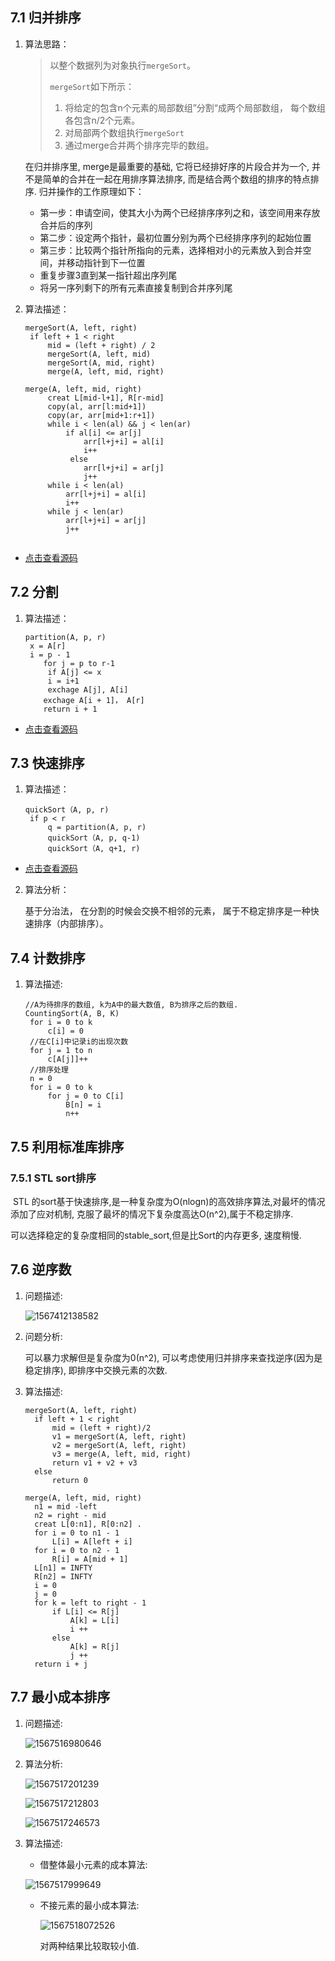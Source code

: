 

##  7.1 归并排序

1. 算法思路：

   > 以整个数据列为对象执行`mergeSort`。
   >
   > `mergeSort`如下所示：
   >
   > 1. 将给定的包含n个元素的局部数组”分割“成两个局部数组， 每个数组各包含n/2个元素。
   > 2.  对局部两个数组执行`mergeSort`
   > 3. 通过merge合并两个排序完毕的数组。
   
   在归并排序里, merge是最重要的基础, 它将已经排好序的片段合并为一个, 并不是简单的合并在一起在用排序算法排序, 而是结合两个数组的排序的特点排序.
   归并操作的工作原理如下：  
	- 第一步：申请空间，使其大小为两个已经排序序列之和，该空间用来存放合并后的序列  
	- 第二步：设定两个指针，最初位置分别为两个已经排序序列的起始位置  
	- 第三步：比较两个指针所指向的元素，选择相对小的元素放入到合并空间，并移动指针到下一位置  
	- 重复步骤3直到某一指针超出序列尾  
	- 将另一序列剩下的所有元素直接复制到合并序列尾  


2. 算法描述：

   ```
   mergeSort(A, left, right)
   	if left + 1 < right
   		mid = (left + right) / 2
   		mergeSort(A, left, mid)
   		mergeSort(A, mid, right)
   		merge(A, left, mid, right)
   		
   merge(A, left, mid, right)
		creat L[mid-l+1], R[r-mid]
		copy(al, arr[l:mid+1])
		copy(ar, arr[mid+1:r+1])
		while i < len(al) && j < len(ar) 
			if al[i] <= ar[j] 
				arr[l+j+i] = al[i]
				i++
			 else 
				arr[l+j+i] = ar[j]
				j++
		while i < len(al)
			arr[l+j+i] = al[i]
			i++
		while j < len(ar) 
			arr[l+j+i] = ar[j]
			j++
		
   ```

- [点击查看源码](/ch7高级排序/merge/main.go)

   

## 7.2 分割

1. 算法描述：

   ```
   partition(A, p, r)
   	x = A[r]
   	i = p - 1
       for j = p to r-1
       	if A[j] <= x
       	i = i+1
       	exchage A[j], A[i]
       exchage A[i + 1]， A[r]
       return i + 1
   ```

- [点击查看源码](/ch7高级排序/partition/main.go)

##  7.3 快速排序

1. 算法描述：

   ```
   quickSort（A, p, r)
   	if p < r
   		q = partition(A, p, r)
   		quickSort（A, p, q-1)
   		quickSort（A, q+1, r)
   ```

- [点击查看源码](/ch7高级排序/quicksort/main.go)

2. 算法分析：

   基于分治法， 在分割的时候会交换不相邻的元素， 属于不稳定排序是一种快速排序（内部排序）。



##  7.4  计数排序

1. 算法描述:

   ```
   //A为待排序的数组, k为A中的最大数值, B为排序之后的数组.
   CountingSort(A, B, K)
   	for i = 0 to k 
   		c[i] = 0
   	//在C[i]中记录i的出现次数
   	for j = 1 to n
   		c[A[j]]++
   	//排序处理
	n = 0
   	for i = 0 to k
   		for j = 0 to C[i]
   			B[n] = i
   			n++
   ```
   
   



## 7.5 利用标准库排序

### 7.5.1 STL sort排序

​	STL 的sort基于快速排序,是一种复杂度为O(nlogn)的高效排序算法,对最坏的情况添加了应对机制, 克服了最坏的情况下复杂度高达O(n^2),属于不稳定排序.

可以选择稳定的复杂度相同的stable_sort,但是比Sort的内存更多, 速度稍慢.



## 7.6 逆序数

1. 问题描述:

   ![1567412138582](/ch7高级排序/README.assets/1567412138582.png)

2. 问题分析:

      可以暴力求解但是复杂度为0(n^2), 可以考虑使用归并排序来查找逆序(因为是稳定排序), 即排序中交换元素的次数.

3. 算法描述:

      ```
      mergeSort(A, left, right)
      	if left + 1 < right
      		mid = (left + right)/2
      		v1 = mergeSort(A, left, right)
      		v2 = mergeSort(A, left, right)
      		v3 = merge(A, left, mid, right)
      		return v1 + v2 + v3
      	else
      		return 0
      		
      merge(A, left, mid, right)
      	n1 = mid -left 
      	n2 = right - mid
      	creat L[0:n1], R[0:n2] .
      	for i = 0 to n1 - 1
      		L[i] = A[left + i]
      	for i = 0 to n2 - 1
      		R[i] = A[mid + 1]
      	L[n1] = INFTY
      	R[n2] = INFTY
      	i = 0
      	j = 0
      	for k = left to right - 1
      		if L[i] <= R[j]
      			A[k] = L[i]
      			i ++
      		else
      			A[k] = R[j]
      			j ++
      	return i + j
      ```

      

##  7.7   最小成本排序

1. 问题描述:

   ![1567516980646](/ch7高级排序/README.assets/1567516980646.png)

2. 算法分析:

   ![1567517201239](/ch7高级排序/README.assets/1567517201239.png)

   ![1567517212803](/ch7高级排序/README.assets/1567517212803.png)

   ![1567517246573](/ch7高级排序/README.assets/1567517246573.png)

3. 算法描述:

   * 借整体最小元素的成本算法:

   ![1567517999649](/ch7高级排序/README.assets/1567517999649.png)

   * 不接元素的最小成本算法:

     ![1567518072526](/ch7高级排序/README.assets/1567518072526.png)

     对两种结果比较取较小值.